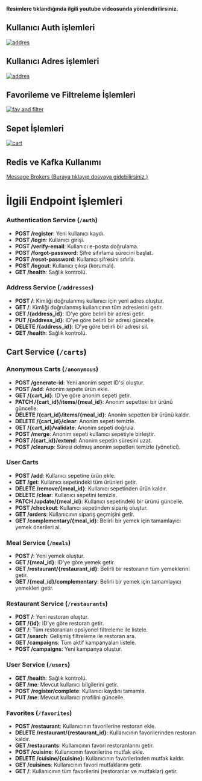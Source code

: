 **Resimlere tıklandığında ilgili youtube videosunda yönlendirilirsiniz.**

## Kullanıcı Auth işlemleri
[![addres](https://img.youtube.com/vi/Q1hnGiKgFkA/0.jpg)](https://www.youtube.com/watch?v=Q1hnGiKgFkA)



## Kullanıcı Adres işlemleri
[![addres](https://img.youtube.com/vi/Smo3xrhdCxs/0.jpg)](https://www.youtube.com/watch?v=Smo3xrhdCxs)

## Favorileme ve Filtreleme İşlemleri
[![fav and filter](https://img.youtube.com/vi/JdlhoY3H1nI/0.jpg)](https://www.youtube.com/watch?v=JdlhoY3H1nI)


## Sepet İşlemleri
[![cart](https://img.youtube.com/vi/JBTIM-D3D64/0.jpg)](https://www.youtube.com/watch?v=JBTIM-D3D64)



## Redis ve Kafka Kullanımı
[Message Brokers (Buraya tıklayıp dosyaya gidebilirsiniz.)](/docs/message_brokers.md)





# İlgili Endpoint İşlemleri

### Authentication Service (`/auth`)

- **POST /register**: Yeni kullanıcı kaydı.
- **POST /login**: Kullanıcı girişi.
- **POST /verify-email**: Kullanıcı e-posta doğrulama.
- **POST /forgot-password**: Şifre sıfırlama sürecini başlat.
- **POST /reset-password**: Kullanıcı şifresini sıfırla.
- **POST /logout**: Kullanıcı çıkışı (korumalı).
- **GET /health**: Sağlık kontrolü.

### Address Service (`/addresses`)

- **POST /**: Kimliği doğrulanmış kullanıcı için yeni adres oluştur.
- **GET /**: Kimliği doğrulanmış kullanıcının tüm adreslerini getir.
- **GET /{address_id}**: ID'ye göre belirli bir adresi getir.
- **PUT /{address_id}**: ID'ye göre belirli bir adresi güncelle.
- **DELETE /{address_id}**: ID'ye göre belirli bir adresi sil.
- **GET /health**: Sağlık kontrolü.

## Cart Service (`/carts`)

### Anonymous Carts (`/anonymous`)

- **POST /generate-id**: Yeni anonim sepet ID'si oluştur.
- **POST /add**: Anonim sepete ürün ekle.
- **GET /{cart_id}**: ID'ye göre anonim sepeti getir.
- **PATCH /{cart_id}/items/{meal_id}**: Anonim sepetteki bir ürünü güncelle.
- **DELETE /{cart_id}/items/{meal_id}**: Anonim sepetten bir ürünü kaldır.
- **DELETE /{cart_id}/clear**: Anonim sepeti temizle.
- **GET /{cart_id}/validate**: Anonim sepeti doğrula.
- **POST /merge**: Anonim sepeti kullanıcı sepetiyle birleştir.
- **POST /{cart_id}/extend**: Anonim sepetin süresini uzat.
- **POST /cleanup**: Süresi dolmuş anonim sepetleri temizle (yönetici).

### User Carts

- **POST /add**: Kullanıcı sepetine ürün ekle.
- **GET /get**: Kullanıcı sepetindeki tüm ürünleri getir.
- **DELETE /remove/{meal_id}**: Kullanıcı sepetinden ürün kaldır.
- **DELETE /clear**: Kullanıcı sepetini temizle.
- **PATCH /update/{meal_id}**: Kullanıcı sepetindeki bir ürünü güncelle.
- **POST /checkout**: Kullanıcı sepetinden sipariş oluştur.
- **GET /orders**: Kullanıcının sipariş geçmişini getir.
- **GET /complementary/{meal_id}**: Belirli bir yemek için tamamlayıcı yemek önerileri al.

### Meal Service (`/meals`)

- **POST /**: Yeni yemek oluştur.
- **GET /{meal_id}**: ID'ye göre yemek getir.
- **GET /restaurant/{restaurant_id}**: Belirli bir restoranın tüm yemeklerini getir.
- **GET /{meal_id}/complementary**: Belirli bir yemek için tamamlayıcı yemekleri getir.

### Restaurant Service (`/restaurants`)

- **POST /**: Yeni restoran oluştur.
- **GET /{id}**: ID'ye göre restoran getir.
- **GET /**: Tüm restoranları opsiyonel filtreleme ile listele.
- **GET /search**: Gelişmiş filtreleme ile restoran ara.
- **GET /campaigns**: Tüm aktif kampanyaları listele.
- **POST /campaigns**: Yeni kampanya oluştur.

### User Service (`/users`)

- **GET /health**: Sağlık kontrolü.
- **GET /me**: Mevcut kullanıcı bilgilerini getir.
- **POST /register/complete**: Kullanıcı kaydını tamamla.
- **PUT /me**: Mevcut kullanıcı profilini güncelle.

### Favorites (`/favorites`)

- **POST /restaurant**: Kullanıcının favorilerine restoran ekle.
- **DELETE /restaurant/{restaurant_id}**: Kullanıcının favorilerinden restoran kaldır.
- **GET /restaurants**: Kullanıcının favori restoranlarını getir.
- **POST /cuisine**: Kullanıcının favorilerine mutfak ekle.
- **DELETE /cuisine/{cuisine}**: Kullanıcının favorilerinden mutfak kaldır.
- **GET /cuisines**: Kullanıcının favori mutfaklarını getir.
- **GET /**: Kullanıcının tüm favorilerini (restoranlar ve mutfaklar) getir.

